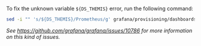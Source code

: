 
To fix the unknown variable `${DS_THEMIS}` error, run the following command:
```bash
sed -i "" 's/${DS_THEMIS}/Prometheus/g' grafana/provisioning/dashboards/prometheus-2-0-overview_rev2.json
```
_See https://github.com/grafana/grafana/issues/10786 for more information on this kind of issues._
